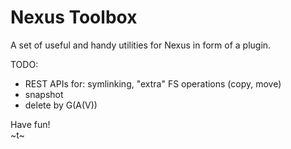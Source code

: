 Nexus Toolbox
=============

A set of useful and handy utilities for Nexus in form of a plugin.

TODO:
* REST APIs for: symlinking, "extra" FS operations (copy, move)
* snapshot
* delete by G(A(V))


Have fun!  
~t~